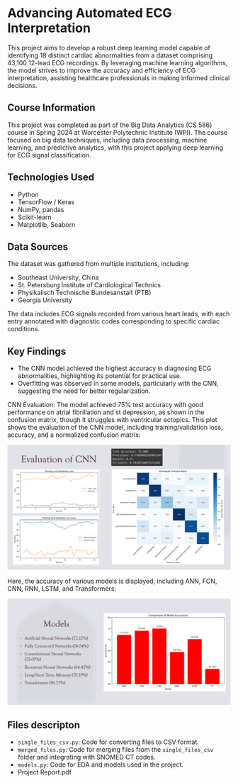 # Advancing Automated ECG Interpretation

This project aims to develop a robust deep learning model capable of identifying 18 distinct cardiac abnormalities from a dataset comprising 43,100 12-lead ECG recordings. By leveraging machine learning algorithms, the model strives to improve the accuracy and efficiency of ECG interpretation, assisting healthcare professionals in making informed clinical decisions.

## Course Information
This project was completed as part of the Big Data Analytics (CS 586) course in Spring 2024 at Worcester Polytechnic Institute (WPI). The course focused on big data techniques, including data processing, machine learning, and predictive analytics, with this project applying deep learning for ECG signal classification.

## Technologies Used

- Python
- TensorFlow / Keras
- NumPy, pandas
- Scikit-learn
- Matplotlib, Seaborn

## Data Sources

The dataset was gathered from multiple institutions, including:
- Southeast University, China
- St. Petersburg Institute of Cardiological Technics
- Physikalisch Technische Bundesanstalt (PTB)
- Georgia University

The data includes ECG signals recorded from various heart leads, with each entry annotated with diagnostic codes corresponding to specific cardiac conditions.

## Key Findings

- The CNN model achieved the highest accuracy in diagnosing ECG abnormalities, highlighting its potential for practical use.
- Overfitting was observed in some models, particularly with the CNN, suggesting the need for better regularization.

CNN Evaluation: The model achieved 75% test accuracy with good performance on atrial fibrillation and st depression, as shown in the confusion matrix, though it struggles with ventricular ectopics.
This plot shows the evaluation of the CNN model, including training/validation loss, accuracy, and a normalized confusion matrix:

<img src="images/cnn-results.png" alt="cnn-results" width="700"/>

 Here, the accuracy of various models is displayed, including ANN, FCN, CNN, RNN, LSTM, and Transformers:

<img src="images/results-all-models.png" alt="all-models-results" width="700"/>


## Files descripton
- `single_files_csv.py`: Code for converting files to CSV format.
- `merged_files.py`: Code for merging files from the `single_files_csv` folder and integrating with SNOMED CT codes.
- `models.py`: Code for EDA and models used in the project.
- Project Report.pdf

